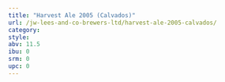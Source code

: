 ```yaml
---
title: "Harvest Ale 2005 (Calvados)"
url: /jw-lees-and-co-brewers-ltd/harvest-ale-2005-calvados/
category: 
style: 
abv: 11.5
ibu: 0
srm: 0
upc: 0
---
```


